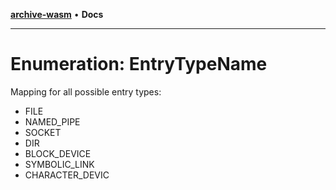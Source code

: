 [**archive-wasm**](../../README.md) • **Docs**

---

# Enumeration: EntryTypeName

Mapping for all possible entry types:

- FILE
- NAMED_PIPE
- SOCKET
- DIR
- BLOCK_DEVICE
- SYMBOLIC_LINK
- CHARACTER_DEVIC
